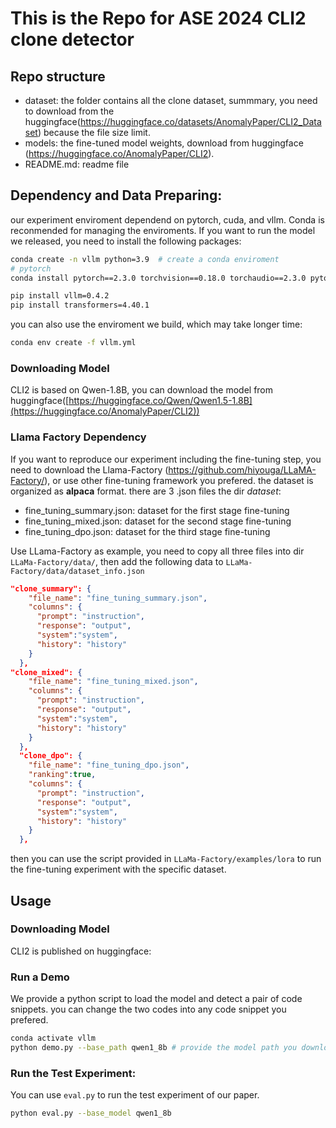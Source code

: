 # This is the Repo for ASE 2024 CLI2 clone detector

## Repo structure
- dataset: the folder contains all the clone dataset, summmary, you need to download from the huggingface(https://huggingface.co/datasets/AnomalyPaper/CLI2_Dataset) because the file size limit.
- models: the fine-tuned model weights, download from huggingface (https://huggingface.co/AnomalyPaper/CLI2).
- README.md: readme file

## Dependency and Data Preparing:
our experiment enviroment dependend on pytorch, cuda, and vllm. Conda is reconmended for managing the enviroments. If you want to run the model we released, you need to install the following packages:
```bash
conda create -n vllm python=3.9  # create a conda enviroment
# pytorch
conda install pytorch==2.3.0 torchvision==0.18.0 torchaudio==2.3.0 pytorch-cuda=12.1 -c pytorch -c nvidia

pip install vllm=0.4.2
pip install transformers=4.40.1
```
you can also use the enviroment we build, which may take longer time:
```bash
conda env create -f vllm.yml 
```
### Downloading Model
CLI2 is based on Qwen-1.8B, you can download the model from huggingface([https://huggingface.co/Qwen/Qwen1.5-1.8B](https://huggingface.co/AnomalyPaper/CLI2))

### Llama Factory Dependency
If you want to reproduce our experiment including the fine-tuning step, you need to download the Llama-Factory (https://github.com/hiyouga/LLaMA-Factory/), or use other fine-tuning framework you prefered.
the dataset is organized as **alpaca** format.
there are 3 .json files the dir *dataset*:
- fine_tuning_summary.json: dataset for the first stage fine-tuning
- fine_tuning_mixed.json: dataset for the second stage fine-tuning
- fine_tuning_dpo.json: dataset for the third stage fine-tuning

Use LLama-Factory as example, you need to copy all three files into dir `LLaMa-Factory/data/`, then add the following data to 
`LLaMa-Factory/data/dataset_info.json`
```json
"clone_summary": {
    "file_name": "fine_tuning_summary.json",
    "columns": {
      "prompt": "instruction",
      "response": "output",
      "system":"system",
      "history": "history"
    }
  },
"clone_mixed": {
    "file_name": "fine_tuning_mixed.json",
    "columns": {
      "prompt": "instruction",
      "response": "output",
      "system":"system",
      "history": "history"
    }
  },
  "clone_dpo": {
    "file_name": "fine_tuning_dpo.json",
    "ranking":true,
    "columns": {
      "prompt": "instruction",
      "response": "output",
      "system":"system",
      "history": "history"
    }
  },
```
then you can use the script provided in `LLaMa-Factory/examples/lora` to run the fine-tuning experiment with the specific dataset.

## Usage

### Downloading Model
CLI2 is published on huggingface: 

### Run a Demo
We provide a python script to load the model and detect a pair of code snippets. you can change the two codes into any code snippet you prefered.
```bash
conda activate vllm
python demo.py --base_path qwen1_8b # provide the model path you downloaded.
```
### Run the Test Experiment:
You can use `eval.py` to run the test experiment of our paper.
```bash
python eval.py --base_model qwen1_8b
```
